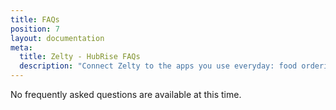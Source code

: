 ```yaml
---
title: FAQs
position: 7
layout: documentation
meta:
  title: Zelty - HubRise FAQs
  description: "Connect Zelty to the apps you use everyday: food ordering platforms, mobile apps, ordering sites, marketing and loyalty solutions, delivery services, and more."
---
```


No frequently asked questions are available at this time.
